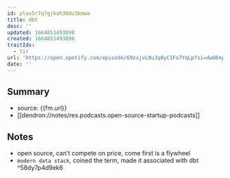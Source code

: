 ```yaml
---
id: plax5r7q7gjkah30du3kmwa
title: dbt
desc: ''
updated: 1664851493098
created: 1664851493098
traitIds:
  - tir
url: 'https://open.spotify.com/episode/69zxjvL9uJq8yC1Fo7YqLp?si=dwU6npJvSY-ZEvfVaM4yuQ'
date: ''
---
```


## Summary

- source: {{fm.url}}
- [[dendron://notes/res.podcasts.open-source-startup-podcasts]]

## Notes
- open source, can’t compete on price, come first is a flywheel
- `modern data stack`, coined the term, made it associated with dbt  ^58dy7p4d9ek6